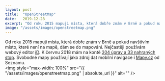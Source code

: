 ```yaml
---
layout: post
title:  "OpenStreetMap"
date:   2019-12-28
excerpt: "Od roku 2015 mapuji místa, která dobře znám v Brně a pokud navštívím místo, které není na mapě, dám se do mapování."
image: "/assets/images/openstreetmap.png"
---
```


Od roku 2015 mapuji místa, která dobře znám v Brně a pokud navštívím místo, které není na mapě, dám se do mapování. Nejčastěji používám webový editor [iD](https://github.com/openstreetmap/iD). K červnu 2018 mám na kontě [304 úprav a 33 nahraných stop](https://www.openstreetmap.org/user/kudlav). Svobodné mapy používají jako zdroj dat mobilní navigace i [Mapy.cz](https://mapy.cz/) od Seznamu.  
<img style="max-width: 100%" src="{{ "/assets/images/openstreetmap.png" | absolute_url }}" alt="" />